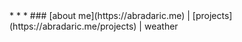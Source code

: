 <link rel="stylesheet" href="style.css">
<script src="script.js"></script>
<title>Antonio</title>
* * *
### [about me](https://abradaric.me)   |   [projects](https://abradaric.me/projects)   |   weather
<div id="main">
<div id="content"></div>
</div>
<style>
  #content {
   display: 'block';
   background: 'blue';
   box-sizing: 'content-box'
   float: 'none'
   line-height: 'normal'
   position: 'static'
   z-index: 'auto'
  }
</style>

<script>
  fetch("https://wttr.in")
    .then((res) => res.text())
    .then((data) => {
      const domParser = new DOMParser();
      const dom = domParser.parseFromString(data, "text/html");
      const table = dom.getElementsByTagName("pre")[0];
      document.getElementById("content").innerText = table.innerText;
    });
</script>
